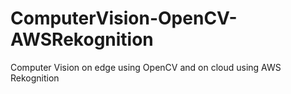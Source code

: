 # ComputerVision-OpenCV-AWSRekognition
Computer Vision on edge using OpenCV and on cloud using AWS Rekognition
